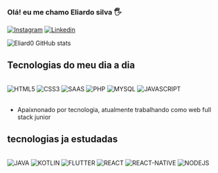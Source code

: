 ### Olá! eu me chamo Eliardo silva 🖐️

[![Instagram](https://img.shields.io/badge/Instagram-E4405F?style=for-the-badge&logo=instagram&logoColor=white)](https://www.instagram.com/eliardo_venancio/)
[![Linkedin](https://img.shields.io/badge/LinkedIn-0077B5?style=for-the-badge&logo=linkedin&logoColor=white)](https://www.linkedin.com/in/eliardo-silva-6b8541187/)

![Eliard0 GitHub stats](https://github-readme-stats.vercel.app/api?username=Eliard0&show_icons=true&theme=dracula)


## Tecnologias do meu dia a dia

<div style="display: inline_block"><br/>
    <img alt="HTML5"src="https://img.shields.io/badge/HTML5-E34F26?style=for-the-badge&logo=html5&logoColor=white" />
    <img alt="CSS3"src="https://img.shields.io/badge/CSS3-1572B6?style=for-the-badge&logo=css3&logoColor=white"/> 
    <img alt="SAAS"src="https://img.shields.io/badge/Sass-CC6699?style=for-the-badge&logo=sass&logoColor=white"/>
    <img alt="PHP"src="https://img.shields.io/badge/PHP-777BB4?style=for-the-badge&logo=php&logoColor=white"/>
    <img alt="MYSQL"src="https://img.shields.io/badge/MySQL-00000F?style=for-the-badge&logo=mysql&logoColor=white"/>
    <img alt="JAVASCRIPT"src="https://img.shields.io/badge/JavaScript-F7DF1E?style=for-the-badge&logo=javascript&logoColor=black"/>
    
</div><br/>

* Apaixnonado por tecnologia, atualmente trabalhando como web full stack junior

## tecnologias ja estudadas
<div style="display: inline_block"><br/>
    <img alt="JAVA"src="https://img.shields.io/badge/Java-ED8B00?style=for-the-badge&logo=java&logoColor=white"/>
    <img alt="KOTLIN"src="https://img.shields.io/badge/Kotlin-0095D5?&style=for-the-badge&logo=kotlin&logoColor=white"/>
    <img alt="FLUTTER"src="https://img.shields.io/badge/Flutter-02569B?style=for-the-badge&logo=flutter&logoColor=white"/>
    <img alt="REACT"src="https://img.shields.io/badge/React-20232A?style=for-the-badge&logo=react&logoColor=61DAFB"/>
    <img alt="REACT-NATIVE"src="https://img.shields.io/badge/React_Native-20232A?style=for-the-badge&logo=react&logoColor=61DAFB"/>
    <img alt="NODEJS"src="https://img.shields.io/badge/Node.js-43853D?style=for-the-badge&logo=node.js&logoColor=white"/>
    
</div><br/>


